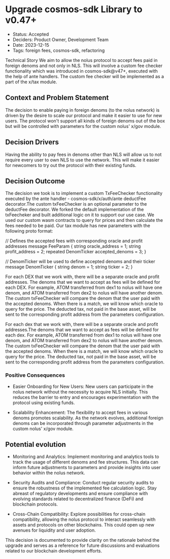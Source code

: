 # Upgrade cosmos-sdk Library to v0.47+

- Status: Accepted
- Deciders: Product Owner, Development Team
- Date: 2023-12-15
- Tags: foreign fees, cosmos-sdk, refactoring

Technical Story
We aim to allow the nolus protocol to accept fees paid in foreign denoms and not only in NLS. This will involve a custom fee checker functionality which was introduced in cosmos-sdk@v47+, executed with the help of ante handlers. The custom fee checker will be implemented as a part of the x/tax module.

## Context and Problem Statement

The decision to enable paying in foreign denoms (to the nolus network) is driven by the desire to scale our protocol and make it easier to use for new users. The protocol won't support all kinds of foreign denoms out of the box but will be controlled with parameters for the custom nolus' x/gov module.

## Decision Drivers


Having the ability to pay fees in denoms other than NLS will allow us to not require every user to own NLS to use the network. This will make it easier for newcomers to try out the protocol with their existing funds.

## Decision Outcome

The decision we took is to implement a custom TxFeeChecker functionality executed by the ante handler - cosmos-sdk/x/auth/ante deductFee decorator.The custom txFeeChecker is an optional parameter to the deductFee decorator. We forked the default implementation of the txFeecheker and built additional logic on it to support our use case. We used our custom wasm contracts to query for prices and then calculate the fees needed to be paid. Our tax module has new parameters with the following proto format:

// Defines the accepted fees with corresponding oracle and profit addresses
message FeeParam {
  string oracle_address = 1;
  string profit_address = 2;
  repeated DenomTicker accepted_denoms = 3;
}

// DenomTicker will be used to define accepted denoms and their ticker
message DenomTicker {
  string denom = 1;
  string ticker = 2;
}

For each DEX that we work with, there will be a separate oracle and profit addresses. The denoms that we want to accept as fees will be defined for each DEX. For example, ATOM transferred from dex1 to nolus will have one denom, and ATOM transferred from dex2 to nolus will have another denom. The custom txFeeChecker will compare the denom that the user paid with the accepted denoms. When there is a match, we will know which oracle to query for the price. The deducted tax, not paid in the base asset, will be sent to the corresponding profit address from the parameters configuration.

For each dex that we work with, there will be a separate oracle and profit addresses.The denoms that we want to accept as fees will be defined for each dex.
For example, ATOM transferred from dex1 to nolus will have one denom, and ATOM transferred from dex2 to nolus will have another denom. The custom txFeeChecker will compare the denom that the user paid with the accepted denoms. When there is a match, we will know which oracle to query for the price. The deducted tax, not paid in the base asset, will be sent to the corresponding profit address from the parameters configuration.


### Positive Consequences

- Easier Onboarding for New Users: New users can participate in the nolus network without the necessity to acquire NLS initially. This reduces the barrier to entry and encourages experimentation with the protocol using existing funds.

- Scalability Enhancement: The flexibility to accept fees in various denoms promotes scalability. As the network evolves, additional foreign denoms can be incorporated through parameter adjustments in the custom nolus' x/gov module.

## Potential evolution

- Monitoring and Analytics: Implement monitoring and analytics tools to track the usage of different denoms and fee structures. This data can inform future adjustments to parameters and provide insights into user behavior within the nolus network.

- Security Audits and Compliance: Conduct regular security audits to ensure the robustness of the implemented fee calculation logic. Stay abreast of regulatory developments and ensure compliance with evolving standards related to decentralized finance (DeFi) and blockchain protocols.

- Cross-Chain Compatibility: Explore possibilities for cross-chain compatibility, allowing the nolus protocol to interact seamlessly with assets and protocols on other blockchains. This could open up new avenues for liquidity and user adoption.

This decision is documented to provide clarity on the rationale behind the upgrade and serves as a reference for future discussions and evaluations related to our blockchain development efforts.
